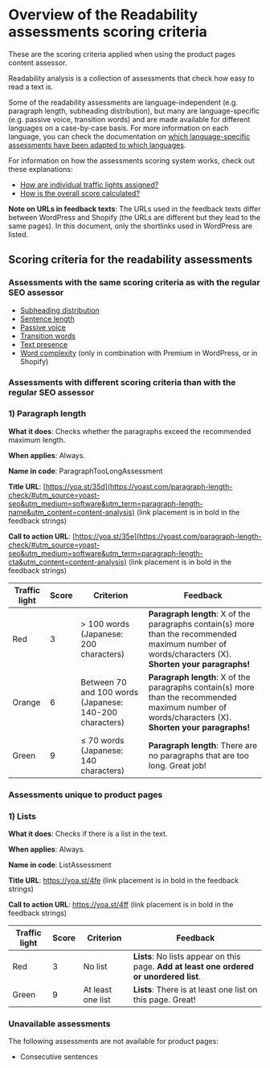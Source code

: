 # Overview of the Readability assessments scoring criteria
These are the scoring criteria applied when using the product pages content assessor.

Readability analysis is a collection of assessments that check how easy to read a text is.

Some of the readability assessments are language-independent (e.g. paragraph length, subheading distribution), but many are language-specific (e.g. passive voice, transition words) and are made available for different languages on a case-by-case basis.
For more information on each language, you can check the documentation on [which language-specific assessments have been adapted to which languages](https://github.com/Yoast/wordpress-seo/tree/trunk/packages/yoastseo/README.md#readability-analysis).

For information on how the assessments scoring system works, check out these explanations:
* [How are individual traffic lights assigned?](SCORING%20READABILITY.md#how-are-individual-traffic-lights-assigned)
* [How is the overall score calculated?](SCORING%20READABILITY.md#how-is-the-overall-score-calculated)

**Note on URLs in feedback texts**: The URLs used in the feedback texts differ between WordPress and Shopify (the URLs are different but they lead to the same pages).
In this document, only the shortlinks used in WordPress are listed.

## Scoring criteria for the readability assessments
### Assessments with the same scoring criteria as with the regular SEO assessor
* [Subheading distribution](SCORING%20READABILITY.md#1-subheading-distribution)
* [Sentence length](SCORING%20READABILITY.md#3-sentence-length)
* [Passive voice](SCORING%20READABILITY.md#5-passive-voice)
* [Transition words](SCORING%20READABILITY.md#6-transition-words)
* [Text presence](SCORING%20READABILITY.md#7-text-presence)
* [Word complexity](SCORING%20READABILITY.md#8-word-complexity-only-in-premium) (only in combination with Premium in WordPress, or in Shopify)

### Assessments with different scoring criteria than with the regular SEO assessor
### 1) Paragraph length
**What it does**: Checks whether the paragraphs exceed the recommended maximum length.

**When applies**: Always.

**Name in code**: ParagraphTooLongAssessment

**Title URL**: [https://yoa.st/35d](https://yoast.com/paragraph-length-check/#utm_source=yoast-seo&utm_medium=software&utm_term=paragraph-length-name&utm_content=content-analysis) (link placement is in bold in the feedback strings)

**Call to action URL**: [https://yoa.st/35e](https://yoast.com/paragraph-length-check/#utm_source=yoast-seo&utm_medium=software&utm_term=paragraph-length-cta&utm_content=content-analysis) (link placement is in bold in the feedback strings)

| Traffic light 	 | Score	| Criterion                                               | Feedback                                                                                                                                            |
|------------|------------------	|---------------------------------------------------------|-----------------------------------------------------------------------------------------------------------------------------------------------------|
| Red        |3	                | > 100 words (Japanese: 200 characters)	   	             | **Paragraph length**: X of the paragraphs contain(s) more than the recommended maximum number of words/characters (X). **Shorten your paragraphs!** |
| Orange     |6                 | Between 70 and 100 words (Japanese: 140-200 characters) | **Paragraph length**: X of the paragraphs contain(s) more than the recommended maximum number of words/characters (X). **Shorten your paragraphs!** |
| Green      |9                 | ≤ 70 words (Japanese: 140 characters)	                  | **Paragraph length**: There are no paragraphs that are too long. Great job!                                                                         |

### Assessments unique to product pages
### 1) Lists
**What it does**: Checks if there is a list in the text.

**When applies**: Always.

**Name in code**: ListAssessment

**Title URL**: https://yoa.st/4fe (link placement is in bold in the feedback strings)

**Call to action URL**: https://yoa.st/4ff (link placement is in bold in the feedback strings)

| Traffic light | Score   | Criterion         | Feedback                                                                                   |
|---------------|---------|-------------------|--------------------------------------------------------------------------------------------|
| Red           | 3     	 | No list	         | **Lists**: No lists appear on this page. **Add at least one ordered or unordered list**.   |
| Green         | 9     	 | At least one list | **Lists**: There is at least one list on this page. Great!                                 |

### Unavailable assessments
The following assessments are not available for product pages:
* Consecutive sentences
